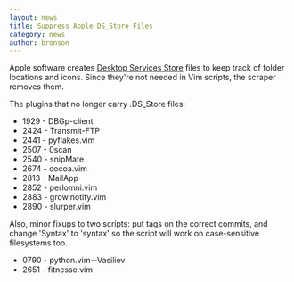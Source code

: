 ```yaml
---
layout: news
title: Suppress Apple DS_Store Files
category: news
author: bronson
---
```


Apple software creates
[Desktop Services Store](http://en.wikipedia.org/wiki/.DS_Store)
files to keep track of folder locations and icons.
Since they're not needed in Vim scripts, the scraper removes them.

The plugins that no longer carry .DS\_Store files:

 * 1929 - DBGp-client
 * 2424 - Transmit-FTP
 * 2441 - pyflakes.vim
 * 2507 - 0scan
 * 2540 - snipMate
 * 2674 - cocoa.vim
 * 2813 - MailApp
 * 2852 - perlomni.vim
 * 2883 - growlnotify.vim
 * 2890 - slurper.vim

Also, minor fixups to two scripts: put tags on the correct commits,
and change 'Syntax' to 'syntax' so the script will work
on case-sensitive filesystems too.

 * 0790 - python.vim--Vasiliev
 * 2651 - fitnesse.vim

